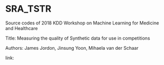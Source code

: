 # SRA_TSTR
Source codes of 2018 KDD Workshop on Machine Learning for Medicine and Healthcare

Title: Measuring the quality of Synthetic data for use in competitions

Authors: James Jordon, Jinsung Yoon, Mihaela van der Schaar

link:
